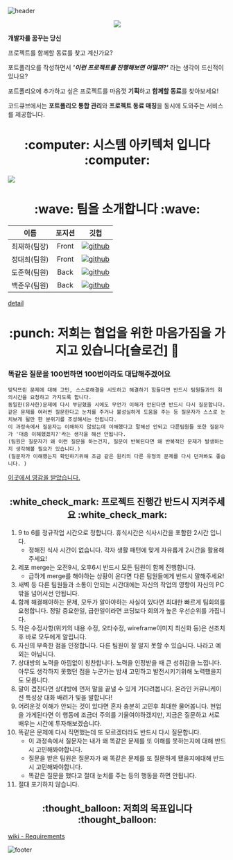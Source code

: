 ![header](https://capsule-render.vercel.app/api?type=waving&color=0:003362,100:034787&height=200&section=header&text=안녕하세요%20code%20cube%20입니다!&fontSize=40&fontAlignY=35&fontColor=ffffff&animation=fadeIn)


<div align="center">
    <image src="https://cdn.discordapp.com/attachments/919772630255534083/920252378769416192/unknown.png" >
</div>


**개발자를 꿈꾸는 당신**

프로젝트를 함께할 동료를 찾고 계신가요?

포트폴리오를 작성하면서 <i>**'이런 프로젝트를 진행해보면 어떨까?'**</i>  라는 생각이 드신적이 있나요?

포트폴리오에 추가하고 싶은 프로젝트를 마음껏 **기획**하고 **함께할 동료**를 찾아보세요!

코드큐브에서는 **포트폴리오 통합 관리**와 **프로젝트 동료 매칭**을 동시에 도와주는 서비스를 제공합니다.


<h1 align="center">
    :computer: 시스템 아키텍처 입니다 :computer:
</h1>

![](https://cdn.discordapp.com/attachments/919772630255534083/920320780972212264/unknown.png)


<h1 align="center">
    :wave: 팀을 소개합니다 :wave:
</h1>

|이름|포지션|깃헙|
|:---:|:---:|:---:|
|최재하(팀장)|Front|[![github](https://img.shields.io/badge/최재하-181717?style=flat-square&logo=GitHub&logoColor=white)](https://github.com/cjhmoves33)|
|정대희(팀원)|Front|[![github](https://img.shields.io/badge/정대희-181717?style=flat-square&logo=GitHub&logoColor=white)](https://github.com/jres1007)|
|도준혁(팀원)|Back|[![github](https://img.shields.io/badge/도준혁-181717?style=flat-square&logo=GitHub&logoColor=white)](https://github.com/Jun0922)|
|백준우(팀원)|Back|[![github](https://img.shields.io/badge/백준우-181717?style=flat-square&logo=GitHub&logoColor=white)](https://github.com/junu0810)|

[detail](https://github.com/codestates/codecube/wiki/work-log)


<h1 align="center">
    :punch: 저희는 협업을 위한 마음가짐을 가지고 있습니다[슬로건] 👊
</h1>

### 똑같은 질문을 100번하면 100번이라도 대답해주겠어요

```
맞닥뜨린 문제에 대해 고민, 스스로해결을 시도하고 해결하기 힘들다면 반드시 팀원들과의 회의시간을 요청하고 가지도록 합니다.
동일한(유사한)문제에 다시 부딛혔을 시에도 무언가 이해가 안된다면 반드시 다시 질문합니다.
같은 문제를 여러번 질문한다고 눈치를 주거나 불성실하게 도움을 주는 등 질문자가 스스로 눈치보게 될만 한 분위기를 조성해서는 안됩니다.
이 과정속에서 질문자는 이해하지 않았는데 이해했다고 말해선 안되고 다른팀원들 또한 질문자가 '대충 이해했겠지?'라는 생각을 해선 안됩니다.
(팀원은 질문자가 왜 이런 질문을 하는건지, 질문이 반복된다면 왜 반복적인 문제가 발생하는지 생각해볼 필요가 있습니다.)
(질문자가 이해했는지 확인하기위해 조금 같은 원리의 다른 유형의 문제를 다시 던져봐도 좋습니다. )

```
[이곳에서 영감을 받았습니다.](https://techblog.woowahan.com/2677/)


<h2 align="center">
    :white_check_mark: 프로젝트 진행간 반드시 지켜주세요  :white_check_mark:
</h2>

1. 9 to 6를 정규작업 시간으로 정합니다. 휴식시간은 식사시간을 포함한 2시간 입니다.
    - 정해진 식사 시간이 없습니다. 각자 생활 패턴에 맞게 자유롭게 2시간을 활용해주세요!
2. 레포 merge는 오전9시, 오후6시 반드시 모든 팀원이 함께 진행합니다.
    - 급하게 merge를 해야하는 상황이 온다면 다른 팀원들에게 반드시 말해주세요!
3. 새벽 등 다른 팀원들과 소통이 안되는 시간대에는 자신의 작업의 영향이 자신의 PC밖을 넘어서선 안됩니다.
4. 함께 해결해야하는 문제, 모두가 알아야하는 사실이 있다면 최대한 빠르게 팀회의를 요청합니다. 정말 중요한일, 급한일이라면 코딩보다 회의가 높은 우선순위를 가집니다.
5. 작은 수정사항(위키의 내용 수정, 오타수정, wireframe이미지 최신화 등)은 선조치 후 바로 모두에게 알립니다.
6. 자신의 부족한 점을 인정합니다. 다른 팀원이 잘 알지 못할 수 있습니다. 나라고 예외는 아닙니다.
7. 상대방의 노력을 아낌없이 칭찬합니다. 노력을 인정받을 때 큰 성취감을 느낍니다. 아무도 생각하지 못했던 점을 누군가는 밤새 고민하고 발전시키기위해 노력했을지도 모릅니다.
8. 말이 겹친다면 상대방에 먼저 말을 끝낼 수 있게 기다려봅니다. 온라인 커뮤니케이션 특성상 대화 배려가 빛을 발합니다!
9. 어려운것 이해가 안되는 것이 있다면 혼자 충분히 고민후 최대한 물어봅니다. 현업을 가게된다면 이 행동에 조금더 주의를 기울여야하겠지만, 지금은 질문하고 서로 배우는 시간에 투자해보겠습니다.
10. 똑같은 문제에 다시 직면했는데 또 모르겠더라도 반드시 다시 질문합니다. 
    - 이 과정속에서 질문자는 내가 왜 똑같은 문제를 또 이해를 못하는지에 대해 반드시 고민해봐야합니다. 
    - 질문을 받은 팀원은 질문자가 왜 똑같은 문제를 또 질문하게 됐을지에대해 반드시 고민해봐야합니다.
    - 똑같은 질문을 했다고 절대 눈치를 주는 등의 행동을 하면 안됩니다.
11. 절대 포기하지 않습니다.

<h2 align="center">
    :thought_balloon: 저희의 목표입니다  :thought_balloon:
</h2>

    
[wiki - Requirements](https://github.com/codestates/codecube/wiki/requirements)

![footer](https://capsule-render.vercel.app/api?section=footer&type=waving&reversal=true&color=0:003362,100:034787&height=250&text=감사합니다&fontSize=40&fontAlignY=65&fontColor=423f3b)
